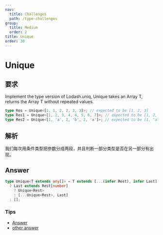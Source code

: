 ```yaml
---
nav:
  title: Challenges
  path: /type-challenges
group:
  title: Medium
  order: 2
title: Unique
order: 30
---
```


# Unique

## 要求

Implement the type version of Lodash.uniq, Unique takes an Array T, returns the Array T without repeated values.

```ts
type Res = Unique<[1, 1, 2, 2, 3, 3]>; // expected to be [1, 2, 3]
type Res1 = Unique<[1, 2, 3, 4, 4, 5, 6, 7]>; // expected to be [1, 2, 3, 4, 5, 6, 7]
type Res2 = Unique<[1, 'a', 2, 'b', 2, 'a']>; // expected to be [1, "a", 2, "b"]
```

## 解析

我们每次用条件类型把参数分成两段，并且判断一部分类型是否在另一部分有出现。

## Answer

```ts
type Unique<T extends any[]> = T extends [...(infer Rest), infer Last]
  ? Last extends Rest[number]
    ? Unique<Rest>
    : [...Unique<Rest>, Last]
  : [];
```

### Tips

- [Answer](https://www.typescriptlang.org/play?ssl=26&ssc=13&pln=22&pc=1#code/PQKgUABBCsDMBsAGCBaCBVAdgSwI4FcBTSVFM8kgIwE8IAFbTQgQwAdWAbQiACgAEGTNp0KIAnAEYxASggBiALaEAJtnwL5zAE5bm1EiTlGIARSIBnAC7YA9pgNQAkgpFLMliJYAW3S9VbcAG6EWua2mBA2AGYQADI2yszmXgB0+Di4ADQYGUQAPAAqAHyezADWhOYQzBEAgjp6EAXZWoSW+FqYVd7c9bq0BRAA7tjeNvgerQHMlioQgcwcFikOEAAGG5bmJH4BEABKlRAAvDl4+QDaEtnXEABM2Q8QsNmwALpFANwQwMAQhAAPAIAY1myk8NgglG4V0erzeO383EO5gkJzOBEIeVh91e2QALATstBsvBsgB2D7fX7-IGEUFzSyQ6EQHFPF4QQkwUkUhFQXbIyp3dFYc5YnEAImYErhEAllBluLl0qpPz+gJBYIhUJhtyliqe8olfPWG1WJQAathCENIhEAOKjAAS+EoAC4IF5LJZWOY3b8tsDUgArcwpGxaADmwDgSDAIGAYCToAgAH10xnMxmIABNcZaCAAYQS3CdIW4Wcr6YgCaTAox+UGgNmmGUVRq1AuH3RTYBLbbrJSQ8YURCB0qlmyI7HsSSljeEBIAH44nPaf2qijLBdMOpoVoFyQoCvRZi8luSkeoBAPRchylT-kL9lZ1ZD9fr7e3t8k2AU1XKyaCciySI4AKzGtE2wFwIw8ABvCAAFECEWbJELpUEIAAXwgKItBsDQAHI+AFFAg0WLhMEjSpgAmbAOHMQi6yRCBgVAqpTguEh0M1PJkPwRY8kfcVbluJ52XhIpsjZSSpO4jDLD4lCOCE3IRNlDkuS5EkIDJCBKSk1kxLxTliR5fSPjkqAePpRT+ME4TsT1aVZSNVyVUMyUXKVI1LLABFf3-cDswAMQ6HoCwAZVmX002C6ta1AEgSkirxtG4ah8wgcwbCWaw7D9T1vV9f1gEDEMwwjaNY0QYAanMIYQmSiArRtbLcrogqPS9H0-QDcwgxSUNwyjGMEFqnK8vCbYoBKABZCNuELNKOEo6jCp6kr+sG4aqvjRMwCAA)
- [other answer](https://github.com/type-challenges/type-challenges/issues?q=label%3A5360+label%3Aanswer)
